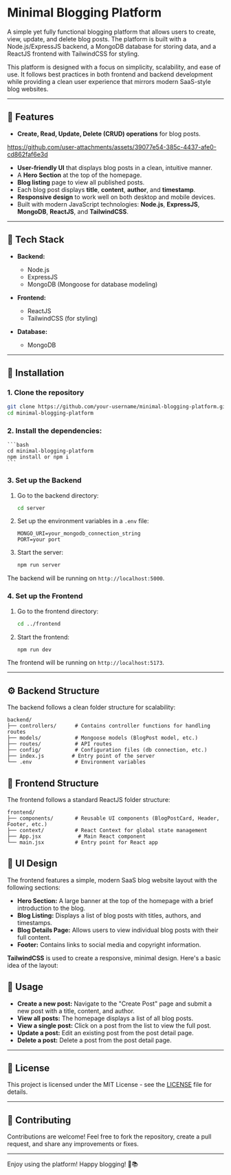 # Minimal Blogging Platform

A simple yet fully functional blogging platform that allows users to create, view, update, and delete blog posts. The platform is built with a Node.js/ExpressJS backend, a MongoDB database for storing data, and a ReactJS frontend with TailwindCSS for styling. 

This platform is designed with a focus on simplicity, scalability, and ease of use. It follows best practices in both frontend and backend development while providing a clean user experience that mirrors modern SaaS-style blog websites.

---

## 🚀 Features

- **Create, Read, Update, Delete (CRUD) operations** for blog posts.

https://github.com/user-attachments/assets/39077e54-385c-4437-afe0-cd862faf6e3d


- **User-friendly UI** that displays blog posts in a clean, intuitive manner.
- A **Hero Section** at the top of the homepage.
- **Blog listing** page to view all published posts.
- Each blog post displays **title**, **content**, **author**, and **timestamp**.
- **Responsive design** to work well on both desktop and mobile devices.
- Built with modern JavaScript technologies: **Node.js**, **ExpressJS**, **MongoDB**, **ReactJS**, and **TailwindCSS**.

---

## 🧰 Tech Stack

- **Backend:**  
  - Node.js
  - ExpressJS
  - MongoDB (Mongoose for database modeling)
  
- **Frontend:**  
  - ReactJS
  - TailwindCSS (for styling)

- **Database:**  
  - MongoDB

---

## 🌱 Installation

### 1. Clone the repository

```bash
git clone https://github.com/your-username/minimal-blogging-platform.git
cd minimal-blogging-platform
```

### 2. Install the dependencies:

    ```bash
    cd minimal-blogging-platform
    npm install or npm i
    ```

### 3. Set up the Backend

1. Go to the backend directory:

    ```bash
    cd server
    ```

2. Set up the environment variables in a `.env` file:

    ```plaintext
    MONGO_URI=your_mongodb_connection_string
    PORT=your port
    ```
3. Start the server:

    ```bash
    npm run server
    ```

The backend will be running on `http://localhost:5000`.

### 4. Set up the Frontend

1. Go to the frontend directory:

    ```bash
    cd ../frontend
    ```


2. Start the frontend:

    ```bash
    npm run dev
    ```

The frontend will be running on `http://localhost:5173`.

---

## ⚙️ Backend Structure

The backend follows a clean folder structure for scalability:

```
backend/
├── controllers/      # Contains controller functions for handling routes
├── models/           # Mongoose models (BlogPost model, etc.)
├── routes/           # API routes
├── config/           # Configuration files (db connection, etc.)
├── index.js         # Entry point of the server
└── .env              # Environment variables
```

## 🎨 Frontend Structure

The frontend follows a standard ReactJS folder structure:

```
frontend/
├── components/       # Reusable UI components (BlogPostCard, Header, Footer, etc.)
├── context/          # React Context for global state management
├── App.jsx            # Main React component
└── main.jsx          # Entry point for React app
```

## 📱 UI Design

The frontend features a simple, modern SaaS blog website layout with the following sections:

- **Hero Section:** A large banner at the top of the homepage with a brief introduction to the blog.
- **Blog Listing:** Displays a list of blog posts with titles, authors, and timestamps.
- **Blog Details Page:** Allows users to view individual blog posts with their full content.
- **Footer:** Contains links to social media and copyright information.

**TailwindCSS** is used to create a responsive, minimal design. Here's a basic idea of the layout:


## 📝 Usage

- **Create a new post:** Navigate to the "Create Post" page and submit a new post with a title, content, and author.
- **View all posts:** The homepage displays a list of all blog posts.
- **View a single post:** Click on a post from the list to view the full post.
- **Update a post:** Edit an existing post from the post detail page.
- **Delete a post:** Delete a post from the post detail page.

---

## 📜 License

This project is licensed under the MIT License - see the [LICENSE](LICENSE) file for details.

---

## 💬 Contributing

Contributions are welcome! Feel free to fork the repository, create a pull request, and share any improvements or fixes.

---

Enjoy using the platform! Happy blogging! 📝📚
